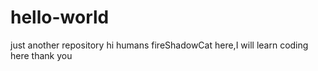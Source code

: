 # hello-world
just another repository
hi humans
fireShadowCat here,I will learn coding here  thank you 
